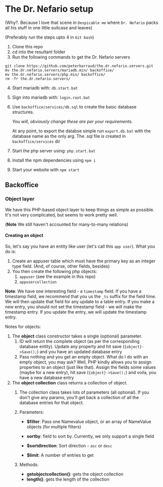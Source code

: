 # The Dr. Nefario setup
(Why?. Because I love that scene in `Despicable me` where `Dr. Nefario` packs all his stuff in one little suitcase and leaves)

(Preferably run the steps upto 4 in `Git bash`)
1. Clone this repo
1. cd into the resultant folder
1. Run the following commands to get the Dr. Nefario servers
```
git clone https://github.com/peterbarraud/the.dr.nefario.servers.git
mv the.dr.nefario.servers/mariadb.min/ backoffice/
mv the.dr.nefario.servers/php.min/ backoffice/
rm -fr the.dr.nefario.servers/
```
4. Start mariadb with: `db.start.bat`
1. Sign into mariadb with: `login.root.bat`
1. Use `backoffice/services/db.sql` to create the basic database structures.

    *You will, obviously change these are per your requirements.*
    
    At any point, to export the databse simple run `export.db.bat` with the database name as the only arg. The <database name>.sql file is created in `backoffice/services` dir

1. Start the php server using: `php.start.bat`
1. Install the npm dependencies using `npm i`
1. Start your website with `npm start`

## Backoffice
### Object layer
We have this PHP-based object layer to keep things as simple as possible. It's not very complicated, but seems to work pretty well.

(**Note** We still haven't accounted for many-to-many relations)
#### Creating an object
So, let's say you have an entity like user (let's call this `app user`). What you do is:

1. Create an appuser table which must have the primary key as an integer type field. (And, of course, other fields, besides)
1. You then create the following php objects:
    1. `appuser` (see the example in this repo)
    2. `appusercollection`

**Note**: We have one interesting field - a `timestamp` field. If you have a timestamp field, we recommend that you us the `_ts` suffix for the field time. We will then update that field for any update to a table entry. If you make a new entry, you should not set the timestamp field - we will make the timestamp entry. If you update the entry, we will update the timestamp entry.

Notes for objects:
1. The **object** class constructor takes a single (optional) parameter.
    1. ID will return the complete object (as per the corresponding database entity). Update any property and hit save (`{object}->Save();`) and you have an updated database entry
    2. Pass nothing and you get an empty object. What do I do with an empty object, you may ask? Well, PHP kindly allows you to assign properties to an object (just like that). Assign the fields some values (maybe for a new entry), hit save (`{object}->Save();`) and voila, you have a new database entry
2. The **object collection** class returns a collection of  object.
    1. The collection class takes lots of parameters (all optional). If you don't give any params, you'll get back a collection of all the database entries for that object.
    1. Parameters:
        
        * **$filter**: Pass one Namevalue object, or an array of NameValue objects (for multiple filters)
        
        * **sortby**: field to sort by. Currently, we only support a single field
        
        * **$sortdirection**: Sort direction - `asc` or `desc`

        * **$limit**: A number of entries to get
    1. Methods:
        * **getobjectcollection()**: gets the object collection
        * **length()**: gets the length of the collection

